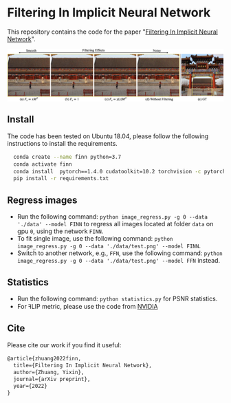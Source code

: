 # Filtering In Implicit Neural Network

This repository contains the code for the paper "[Filtering In Implicit Neural Network](yixin26.github.io)".

<img src='filtering_effects.png' align="center" width=1000>


## Install

The code has been tested on Ubuntu 18.04, please follow the following instructions to install the requirements.

```bash
  conda create --name finn python=3.7
  conda activate finn
  conda install  pytorch==1.4.0 cudatoolkit=10.2 torchvision -c pytorch
  pip install -r requirements.txt
```

## Regress images
- Run the following command: `python image_regress.py -g 0 --data './data' --model FINN` to regress all images located at folder `data` on gpu `0`, using the network `FINN`.
- To fit single image, use the following command: `python image_regress.py -g 0 --data './data/test.png' --model FINN`.
- Switch to another network, e.g., `FFN`, use the following command: `python image_regress.py -g 0 --data './data/test.png' --model FFN` instead.


## Statistics
- Run the following command: `python statistics.py` for PSNR statistics.
- For ꟻLIP metric, please use the code from [NVIDIA](https://research.nvidia.com/publication/2020-07_FLIP)


## Cite

Please cite our work if you find it useful:

```
@article{zhuang2022finn,
  title={Filtering In Implicit Neural Network},
  author={Zhuang, Yixin},
  journal={arXiv preprint},
  year={2022}
}
```
